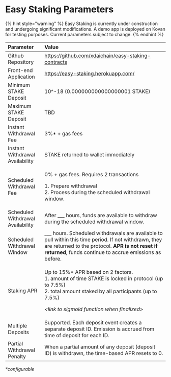 # Easy Staking Parameters

{% hint style="warning" %}
Easy Staking is currently under construction and undergoing significant modifications. A demo app is deployed on Kovan for testing purposes. Current parameters subject to change.
{% endhint %}

<table>
  <thead>
    <tr>
      <th style="text-align:left">Parameter</th>
      <th style="text-align:left">Value</th>
    </tr>
  </thead>
  <tbody>
    <tr>
      <td style="text-align:left">Github Repository</td>
      <td style="text-align:left"><a href="https://github.com/xdaichain/easy-staking-contracts">https://github.com/xdaichain/easy-staking-contracts</a>
      </td>
    </tr>
    <tr>
      <td style="text-align:left">Front-end Application</td>
      <td style="text-align:left"><a href="https://easy-staking.herokuapp.com/">https://easy-staking.herokuapp.com/</a>
      </td>
    </tr>
    <tr>
      <td style="text-align:left">Minimum STAKE Deposit</td>
      <td style="text-align:left">10^-18 (0.000000000000000001 STAKE)</td>
    </tr>
    <tr>
      <td style="text-align:left">Maximum STAKE Deposit</td>
      <td style="text-align:left">TBD</td>
    </tr>
    <tr>
      <td style="text-align:left">Instant Withdrawal Fee</td>
      <td style="text-align:left">3%* + gas fees</td>
    </tr>
    <tr>
      <td style="text-align:left">Instant Withdrawal Availability</td>
      <td style="text-align:left">STAKE returned to wallet immediately</td>
    </tr>
    <tr>
      <td style="text-align:left">Scheduled Withdrawal Fee</td>
      <td style="text-align:left">
        <p>0% + gas fees. Requires 2 transactions</p>
        <p>1. Prepare withdrawal
          <br />2. Process during the scheduled withdrawal window.</p>
      </td>
    </tr>
    <tr>
      <td style="text-align:left">Scheduled Withdrawal Availability</td>
      <td style="text-align:left">After ___ hours, funds are available to withdraw during the scheduled
        withdrawal window.</td>
    </tr>
    <tr>
      <td style="text-align:left">Scheduled Withdrawal Window</td>
      <td style="text-align:left">___ hours. Scheduled withdrawals are available to pull within this time
        period. If not withdrawn, they are returned to the protocol. <b>APR is not reset if returned</b>,
        funds continue to accrue emissions as before.</td>
    </tr>
    <tr>
      <td style="text-align:left">Staking APR</td>
      <td style="text-align:left">
        <p>Up to 15%* APR based on 2 factors.
          <br />1. amount of time STAKE is locked in protocol (up to 7.5%)
          <br />2. total amount staked by all participants (up to 7.5%)</p>
        <p><em>&lt;link to sigmoid function when finalized&gt;</em>
        </p>
      </td>
    </tr>
    <tr>
      <td style="text-align:left">Multiple Deposits</td>
      <td style="text-align:left">Supported. Each deposit event creates a separate deposit ID. Emission
        is accrued from time of deposit for each ID.</td>
    </tr>
    <tr>
      <td style="text-align:left">Partial Withdrawal Penalty</td>
      <td style="text-align:left">When a partial amount of any deposit (deposit ID) is withdrawn, the time-based
        APR resets to 0.</td>
    </tr>
  </tbody>
</table>

_\*configurable_

